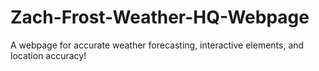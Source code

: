 # Zach-Frost-Weather-HQ-Webpage
A webpage for accurate weather forecasting, interactive elements, and location accuracy!
